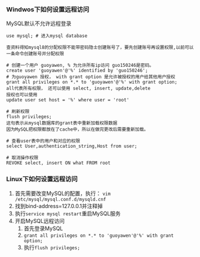 ### Windwos下如何设置远程访问
MySQL默认不允许远程登录
```mysql
use mysql; # 进入mysql database

查资料得知mysql8的分配权限不能带密码隐士创建账号了，要先创建账号再设置权限,以前可以一条命令创建账号并分配权限

# 创建一个用户 guoyawen, % 为允许所有ip访问 guo150246是密码。
create user 'guoyawen'@'%' identified by 'guo150246';
# 为guoyawen 授权， with grant option 是允许被授权的用户给其他用户授权
grant all privileges on *.* to 'guoyawen'@'%' with grant option;
all代表所有权限， 还可以使用 select, insert, update,delete
授权也可以使用
update user set host = '%' where user = 'root'

# 刷新权限
flush privileges;
这句表示从mysql数据库的grant表中重新加载权限数据
因为MySQL把权限都放在了cache中，所以在做完更改后需要重新加载。

# 查看user表中的用户和对应的权限
select User,authentication_string,Host from user;

# 取消操作权限
REVOKE select, insert ON what FROM root
```

### Linux下如何设置远程访问
1. 首先需要改变MySQL的配置，执行：
`vim /etc/mysql/mysql.conf.d/mysqld.cnf`
2. 找到bind-address=127.0.0.1并注释掉
3. 执行`service mysql restart`重启MySQL服务
4. 开启MySQL远程访问
	1. 首先登录MySQL
	2. `grant all privileges on *.* to 'guoyawen'@'%' with grant option;`
	3. 执行`flush privileges;`
